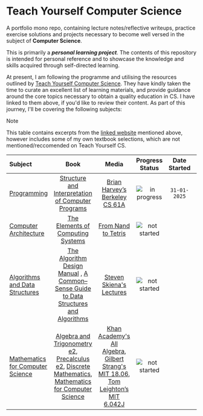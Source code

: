 # Teach Yourself Computer Science

A portfolio mono repo, containing lecture notes/reflective writeups, practice exercise solutions and projects necessary to become well versed in the subject of **Computer Science**.

This is primarily a **_personal learning project_**. The contents of this repository is intended for personal reference and to showcase the knowledge and skills acquired through self-directed learning.

At present, I am following the programme and utilising the resources outlined by [Teach Yourself Computer Science](https://teachyourselfcs.com).
They have kindly taken the time to curate an excellent list of learning materials, and provide guidance around the core topics necessary to obtain a quality education in CS.
I have linked to them above, if you'd like to review their content. As part of this journey, I'll be covering the following subjects:

> [!NOTE]
> This table contains excerpts from the [linked website](https://teachyourselfcs.com/ "Teach Yourself Computer Science") mentioned above, however includes some of my own textbook selections, which are not mentioned/reccomended on Teach Yourself CS.

| Subject                                                                   |                                                                                                                                                                                                                                                                                                                                                                                                                                                                                                                                                                                       Book                                                                                                                                                                                                                                                                                                                                                                                                                                                                                                                                                                                        |                                                                                                                                                                                                        Media                                                                                                                                                                                                         |                Progress Status                | Date Started | Date Completed |
| :------------------------------------------------------------------------ | :-------------------------------------------------------------------------------------------------------------------------------------------------------------------------------------------------------------------------------------------------------------------------------------------------------------------------------------------------------------------------------------------------------------------------------------------------------------------------------------------------------------------------------------------------------------------------------------------------------------------------------------------------------------------------------------------------------------------------------------------------------------------------------------------------------------------------------------------------------------------------------------------------------------------------------------------------------------------------------------------------------------------------------------------------------------------------------------------------------------------------------------------------------------------------------: | :------------------------------------------------------------------------------------------------------------------------------------------------------------------------------------------------------------------------------------------------------------------------------------------------------------------------------------------------------------------------------------------------------------------: | :-------------------------------------------: | :----------: | :------------: |
| [Programming](https://teachyourselfcs.com/#programming)                   |                                                                                                                                                                                                                                                                                                                                                                                                                                                                                 [Structure and Interpretation of Computer Programs](https://sarabander.github.io/sicp/html/index.xhtml "Abelson, H. (n.d.). Structure and Interpretation of Computer Programs, Second Edition. The Mit Press.‌")                                                                                                                                                                                                                                                                                                                                                                                                                                                                                  |                                                                                                                                    [Brian Harvey’s Berkeley CS 61A](https://archive.org/details/ucberkeley-webcast-PL3E89002AA9B9879E?sort=title "Brian Harvey’s SICP lectures.")                                                                                                                                    | ![](https://progress-bar.xyz/1 "in progress") | `31-01-2025` |
| [Computer Architecture](https://teachyourselfcs.com/#architecture)        |                                                                                                                                                                                                                                                                                                                                                                                                                                                      [The Elements of Computing Systems](https://mitpress.mit.edu/9780262640688/the-elements-of-computing-systems/ "Noam Nisan and Shimon Schocken (2005). The elements of computing systems: building a modern computer from the first principles. Cambridge, Mass. Mit.")                                                                                                                                                                                                                                                                                                                                                                                                                                                       |                                                                                                                                                          [From Nand to Tetris](https://www.nand2tetris.org/ "The official website of Nand2Tetris courses.")                                                                                                                                                          | ![](https://progress-bar.xyz/0 "not started") |              |
| [Algorithms and Data Structures](https://teachyourselfcs.com/#algorithms) |                                                                                                                                                                                                                                                                                                                                                                  [The Algorithm Design Manual](https://www.amazon.co.uk/Algorithm-Design-Manual-Steven-Skiena/dp/1849967202 "Skiena, S.S. (2021). Algorithm Design Manual. S.L.: Springer.") , [A Common–Sense Guide to Data Structures and Algorithms](https://www.amazon.co.uk/Common-Sense-Guide-Data-Structures-Algorithms/dp/1680507222 "Wengrow, J. (2020). A Common-Sense Guide to Data Structures and Algorithms, Second Edition. Pragmatic Bookshelf.")                                                                                                                                                                                                                                                                                                                                                                  |                                                                                                                                                  [Steven Skiena's Lectures](https://www3.cs.stonybrook.edu/~skiena/373/videos/ "Analysis of Algorithms lectures.")                                                                                                                                                   | ![](https://progress-bar.xyz/0 "not started") |              |
| [Mathematics for Computer Science](https://teachyourselfcs.com/#math)     | [Algebra and Trigonometry e2](https://openstax.org/details/books/algebra-and-trigonometry-2e "Abramson, J.P., Valeree Falduto, Gross, R., Lippman, D., Norwood, R., Rasmussen, M., Belloit, N., Jean-Marie Magnier, Whipple, H., Fernandez, C. and Openstax (Nonprofit Organization (2017)). Algebra and trigonometry. Houston, Texas: Openstax."), [Precalculus e2](https://openstax.org/details/books/precalculus-2e "Abramson, J.P., Falduto, V., Gross, R., Lippman, D., Rasmussen, M., Norwood, R., Belloit, N., Jean-Marie Magnier, Whipple, H. and Fernandez, C. (Nonprofit Organization (2017)). Precalculus. Houston, Texas: Openstax."), [Discrete Mathematics](https://cims.nyu.edu/~regev/teaching/discrete_math_fall_2005/dmbook.pdf "Lovász, L. and Vesztergombi, K. (n.d.). Discrete Mathematics. [online] Available at: https://cims.nyu.edu/~regev/teaching/discrete_math_fall_2005/dmbook.pdf"), [Mathematics for Computer Science](https://courses.csail.mit.edu/6.042/spring18/mcs.pdf "Lehman Google, E., Thomson, I. and Meyer, A. (n.d.). Mathematics for Computer Science. [online] Available at: https://courses.csail.mit.edu/6.042/spring18/mcs.pdf.") | [Khan Academy's All Algebra](https://www.khanacademy.org/math/algebra-home, "All Algebra Content"), [Gilbert Strang's MIT 18.06](https://ocw.mit.edu/courses/18-06sc-linear-algebra-fall-2011/, "Linear Algebra lectures."), [Tom Leighton’s MIT 6.042J](https://ocw.mit.edu/courses/6-042j-mathematics-for-computer-science-fall-2010/video_galleries/video-lectures/ "Mathematics for Computer Science lectures.") | ![](https://progress-bar.xyz/0 "not started") |              |
